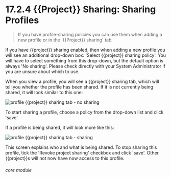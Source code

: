 # 17.2.4 <i class="fas fa-project-diagram"></i> {{Project}} Sharing: Sharing Profiles

> If you have profile-sharing policies you can use them when adding a new profile or in the '{{Project}} sharing' tab



If you have {{project}} sharing enabled, then when adding a new profile you will see an additional drop-down box: 'Select {{project}} sharing policy'. You will have to select something from this drop-down, but the default option is always 'No sharing'. Please check directly with your System Administrator if you are unsure about which to use.

When you view a profile, you will see a {{project}} sharing tab, which will tell you whether the profile has been shared. If it is not currently being shared, it will look similar to this one:

![profile {{project}} sharing tab - no sharing](17.2.4a.png)

To start sharing a profile, choose a policy from the drop-down list and click 'save'.

If a profile is being shared, it will look more like this:

![profile {{project}} sharing tab - sharing](17.2.4b.png)

This screen explains who and what is being shared. To stop sharing this profile, tick the 'Revoke project sharing' checkbox and click 'save'. Other {{project}}s will not now have now access to this profile. 


###### core module

